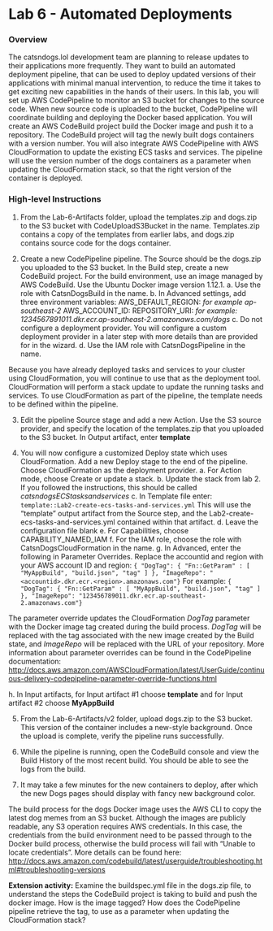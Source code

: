 # Lab 6 - Automated Deployments
### Overview
The catsndogs.lol development team are planning to release updates to their applications more frequently. They want to build an automated deployment pipeline, that can be used to deploy updated versions of their applications with minimal manual intervention, to reduce the time it takes to get exciting new capabilities in the hands of their users.
In this lab, you will set up AWS CodePipeline to monitor an S3 bucket for changes to the source code. When new source code is uploaded to the bucket, CodePipeline will coordinate building and deploying the Docker based application.
You will create an AWS CodeBuild project build the Docker image and push it to a repository. The CodeBuild project will tag the newly built dogs containers with a version number.
You will also integrate AWS CodePipeline with AWS CloudFormation to update the existing ECS tasks and services. The pipeline will use the version number of the dogs containers as a parameter when updating the CloudFormation stack, so that the right version of the container is deployed.

### High-level Instructions
1.	From the Lab-6-Artifacts folder, upload the templates.zip and dogs.zip to the S3 bucket with CodeUploadS3Bucket in the name. Templates.zip contains a copy of the templates from earlier labs, and dogs.zip contains source code for the dogs container.

2.	Create a new CodePipeline pipeline. The Source should be the dogs.zip you uploaded to the S3 bucket. In the Build step, create a new CodeBuild project. For the build environment, use an image managed by AWS CodeBuild. Use the Ubuntu Docker image version 1.12.1.
a.	Use the role with CatsnDogsBuild in the name.
b.	In Advanced settings, add three environment variables:
AWS_DEFAULT_REGION: **<your AWS region>** *for example ap-southeast-2*
AWS_ACCOUNT_ID: **<the account ID of your AWS account>**
REPOSITORY_URI: **<URI of your dogs ECR repository>** *for example: 1234567891011.dkr.ecr.ap-southeast-2.amazonaws.com/dogs*
c.	Do not configure a deployment provider. You will configure a custom deployment provider in a later step with more details than are provided for in the wizard.
d.	Use the IAM role with CatsnDogsPipeline in the name.

Because you have already deployed tasks and services to your cluster using CloudFormation, you will continue to use that as the deployment tool. CloudFormation will perform a stack update to update the running tasks and services. To use CloudFormation as part of the pipeline, the template needs to be defined within the pipeline.

3. Edit the pipeline Source stage and add a new Action. Use the S3 source provider, and specify the location of the templates.zip that you uploaded to the S3 bucket. In Output artifact, enter **template**

4.	You will now configure a customized Deploy state which uses CloudFormation. Add a new Deploy stage to the end of the pipeline. Choose CloudFormation as the deployment provider.
a.	For Action mode, choose Create or update a stack.
b.	Update the stack from lab 2. If you followed the instructions, this should be called *catsndogsECStasksandservices*
c.	In Template file enter: `template::Lab2-create-ecs-tasks-and-services.yml`
This will use the “template” output artifact from the Source step, and the Lab2-create-ecs-tasks-and-services.yml contained within that artifact.
d.	Leave the configuration file blank
e.	For Capabilities, choose CAPABILITY_NAMED_IAM
f.	For the IAM role, choose the role with CatsnDogsCloudFormation in the name.
g.	In Advanced, enter the following in Parameter Overrides. Replace the accountid and region with your AWS account ID and region:
`
{ "DogTag": { "Fn::GetParam" : [ "MyAppBuild", "build.json", "tag" ] }, "ImageRepo": "<accountid>.dkr.ecr.<region>.amazonaws.com"}
`
For example:
`{ "DogTag": { "Fn::GetParam" : [ "MyAppBuild", "build.json", "tag" ] }, "ImageRepo": "123456789011.dkr.ecr.ap-southeast-2.amazonaws.com"}
`

The parameter override updates the CloudFormation *DogTag* parameter with the Docker image tag created during the build process. *DogTag* will be replaced with the tag associated with the new image created by the Build state, and *ImageRepo* will be replaced with the URL of your repository.  More information about parameter overrides can be found in the CodePipeline documentation: http://docs.aws.amazon.com/AWSCloudFormation/latest/UserGuide/continuous-delivery-codepipeline-parameter-override-functions.html


h.	In Input artifacts, for Input artifact #1 choose **template** and for Input artifact #2 choose **MyAppBuild**

5.	From the Lab-6-Artifacts/v2 folder, upload dogs.zip to the S3 bucket. This version of the container includes a new-style background. Once the upload is complete, verify the pipeline runs successfully.

6.	While the pipeline is running, open the CodeBuild console and view the Build History of the most recent build. You should be able to see the logs from the build.

7.	It may take a few minutes for the new containers to deploy, after which the new Dogs pages should display with fancy new background color.

The build process for the dogs Docker image uses the AWS CLI to copy the latest dog memes from an S3 bucket. Although the images are publicly readable, any S3 operation requires AWS credentials. In this case, the credentials from the build environment need to be passed through to the Docker build process, otherwise the build process will fail with “Unable to locate credentials”.
More details can be found here: http://docs.aws.amazon.com/codebuild/latest/userguide/troubleshooting.html#troubleshooting-versions

**Extension activity:** Examine the buildspec.yml file in the dogs.zip file, to understand the steps the CodeBuild project is taking to build and push the docker image. How is the image tagged? How does the CodePipeline pipeline retrieve the tag, to use as a parameter when updating the CloudFormation stack?
